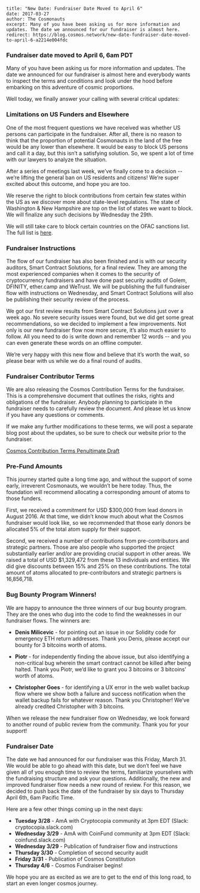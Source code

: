 ~~~
title: "New Date: Fundraiser Date Moved to April 6"
date: 2017-03-27
author: The Cosmonauts
excerpt: Many of you have been asking us for more information and updates. The date we announced for our fundraiser is almost here.
redirect: https://blog.cosmos.network/new-date-fundraiser-date-moved-to-april-6-a2214e004fdc
~~~

### Fundraiser date moved to April 6, 6am PDT

Many of you have been asking us for more information and updates. The date we
announced for our fundraiser is almost here and everybody wants to inspect the
terms and conditions and look under the hood before embarking on this adventure
of cosmic proportions.

Well today, we finally answer your calling with several critical updates:

### Limitations on US Funders and Elsewhere

One of the most frequent questions we have received was whether US persons can
participate in the fundraiser. After all, there is no reason to think that the
proportion of potential Cosmonauts in the land of the free would be any lower
than elsewhere. It would be easy to block US persons and call it a day, but
this isn’t a satisfying solution.  So, we spent a lot of time with our lawyers
to analyze the situation.

After a series of meetings last week, we’ve finally come to a decision -- we’re
lifting the general ban on US residents and citizens!  We’re super excited
about this outcome, and hope you are too.

We reserve the right to block contributions from certain few states within the
US as we discover more about state-level regulations.  The state of Washington
& New Hampshire are top on the list of states we want to block.  We will
finalize any such decisions by Wednesday the 29th.

We will still take care to block certain countries on the OFAC sanctions list.
The full list is [here](https://www.treasury.gov/resource-center/sanctions/Programs/Pages/Programs.aspx).

### Fundraiser Instructions

The flow of our fundraiser has also been finished and is with our security
auditors, Smart Contract Solutions, for a final review.  They are among the
most experienced companies when it comes to the security of cryptocurrency
fundraisers and have done past security audits of Golem, DFINITY, ether.camp
and WeTrust. We will be publishing the full fundraiser flow with instructions
on Wednesday, and Smart Contract Solutions will also be publishing their
security review of the process.

We got our first review results from Smart Contract Solutions just over a week
ago.  No severe security issues were found, but we did get some great
recommendations, so we decided to implement a few improvements.  Not only is our
new fundraiser flow now more secure, it’s also much easier to follow.  All you
need to do is write down and remember 12 words -- and you can even generate
these words on an offline computer.

We’re very happy with this new flow and believe that it’s worth the wait, so
please bear with us while we do a final round of audits.

### Fundraiser Contributor Terms

We are also releasing the Cosmos Contribution Terms for the fundraiser. This is
a comprehensive document that outlines the risks, rights and obligations of the
fundraiser. Anybody planning to participate in the fundraiser needs to
carefully review the document. And please let us know if you have any questions
or comments.

If we make any further modifications to these terms, we will post a separate
blog post about the updates, so be sure to check our website prior to the
fundraiser.

[Cosmos Contribution Terms Penultimate Draft](https://github.com/cosmos/cosmos/raw/master/fundraiser/Interchain%20Cosmos%20Contribution%20Terms%20-%20Penultimate%20Draft.pdf)

### Pre-Fund Amounts

This journey started quite a long time ago, and without the support of some
early, irreverent Cosmonauts, we wouldn’t be here today. Thus, the foundation
will recommend allocating a corresponding amount of atoms to those funders.

First, we received a commitment for USD $300,000 from lead donors in August
2016. At that time, we didn’t know much about what the Cosmos fundraiser would
look like, so we recommended that those early donors be allocated 5% of the total
atom supply for their support.

Second, we received a number of contributions from pre-contributors and
strategic partners. Those are also people who supported the project
substantially earlier and/or are providing crucial support in other areas. We
raised a total of USD $1,329,472 from these 13 individuals and entities. We did
give discounts between 15% and 25% on these contributions. The total amount of
atoms allocated to pre-contributors and strategic partners is 16,856,718.

### Bug Bounty Program Winners!

We are happy to announce the three winners of our bug bounty program. They are
the ones who dug into the code to find the weaknesses in our fundraiser flows.
The winners are: 

 - **Denis Milicevic** - for pointing out an issue in our Solidity code for emergency
ETH return addresses.  Thank you Denis, please accept our bounty for 3 bitcoins
worth of atoms.

 - **Piotr** - for independently finding the above issue, but also identifying a
non-critical bug wherein the smart contract cannot be killed after being
halted.  Thank you Piotr, we’d like to grant you 3 bitcoins or 3 bitcoins’
worth of atoms.

 - **Christopher Goes** - for identifying a UX error in the web wallet backup flow
where we show both a failure and success notification when the wallet backup
fails for whatever reason.  Thank you Christopher!  We’ve already credited
Christopher with 3 bitcoins.

When we release the new fundraiser flow on Wednesday, we look forward to
another round of public review from the community.  Thank you for your support!

### Fundraiser Date

The date we had announced for our fundraiser was this Friday, March 31. We
would be able to go ahead with this date, but we don’t feel we have given all
of you enough time to review the terms, familiarize yourselves with the
fundraising structure and ask your questions. Additionally, the new and
improved fundraiser flow needs a new round of review.  For this reason, we
decided to push back the date of the fundraiser by six days to Thursday April
6th, 6am Pacific Time.

Here are a few other things coming up in the next days:

 - **Tuesday 3/28** - AmA with Cryptocopia community at 3pm EDT (Slack: cryptocopia.slack.com)
 - **Wednesday 3/29** - AmA with CoinFund community at 3pm EDT (Slack: coinfund.slack.com)
 - **Wednesday 3/29** - Publication of fundraiser flow and instructions
 - **Thursday 3/30** - Completion of second security audit
 - **Friday 3/31** - Publication of Cosmos Constitution
 - **Thursday 4/6** - Cosmos Fundraiser begins!

We hope you are as excited as we are to get to the end of this long road, to
start an even longer cosmos journey.
